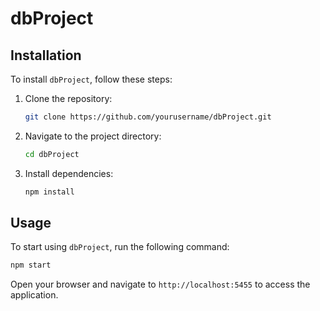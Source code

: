 # dbProject

## Installation
To install `dbProject`, follow these steps:
1. Clone the repository:
    ```sh
    git clone https://github.com/yourusername/dbProject.git
    ```
2. Navigate to the project directory:
    ```sh
    cd dbProject
    ```
3. Install dependencies:
    ```sh
    npm install
    ```

## Usage
To start using `dbProject`, run the following command:
```sh
npm start
```
Open your browser and navigate to `http://localhost:5455` to access the application.      
